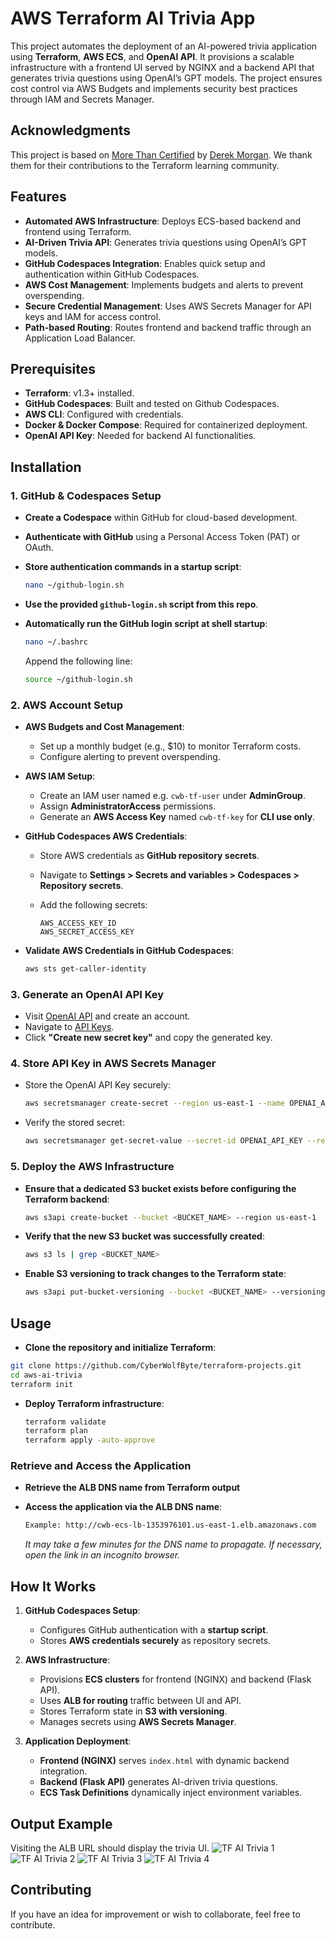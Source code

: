 # AWS Terraform AI Trivia App

This project automates the deployment of an AI-powered trivia application using **Terraform**, **AWS ECS**, and **OpenAI API**. It provisions a scalable infrastructure with a frontend UI served by NGINX and a backend API that generates trivia questions using OpenAI’s GPT models. The project ensures cost control via AWS Budgets and implements security best practices through IAM and Secrets Manager.

## Acknowledgments

This project is based on [More Than Certified](https://github.com/morethancertified) by [Derek Morgan](https://github.com/mtcderek). We thank them for their contributions to the Terraform learning community.

## Features
- **Automated AWS Infrastructure**: Deploys ECS-based backend and frontend using Terraform.
- **AI-Driven Trivia API**: Generates trivia questions using OpenAI’s GPT models.
- **GitHub Codespaces Integration**: Enables quick setup and authentication within GitHub Codespaces.
- **AWS Cost Management**: Implements budgets and alerts to prevent overspending.
- **Secure Credential Management**: Uses AWS Secrets Manager for API keys and IAM for access control.
- **Path-based Routing**: Routes frontend and backend traffic through an Application Load Balancer.

## Prerequisites
- **Terraform**: v1.3+ installed.
- **GitHub Codespaces**: Built and tested on Github Codespaces.
- **AWS CLI**: Configured with credentials.
- **Docker & Docker Compose**: Required for containerized deployment.
- **OpenAI API Key**: Needed for backend AI functionalities.

## Installation
### 1. GitHub & Codespaces Setup
- **Create a Codespace** within GitHub for cloud-based development.
- **Authenticate with GitHub** using a Personal Access Token (PAT) or OAuth.
- **Store authentication commands in a startup script**:

  ```bash
  nano ~/github-login.sh
  ```

- **Use the provided `github-login.sh` script from this repo**.
- **Automatically run the GitHub login script at shell startup**:

  ```bash
  nano ~/.bashrc
  ```

  Append the following line:

  ```bash
  source ~/github-login.sh
  ```

### 2. AWS Account Setup
- **AWS Budgets and Cost Management**:
  - Set up a monthly budget (e.g., $10) to monitor Terraform costs.
  - Configure alerting to prevent overspending.

- **AWS IAM Setup**:
  - Create an IAM user named e.g. `cwb-tf-user` under **AdminGroup**.
  - Assign **AdministratorAccess** permissions.
  - Generate an **AWS Access Key** named `cwb-tf-key` for **CLI use only**.

- **GitHub Codespaces AWS Credentials**:
  - Store AWS credentials as **GitHub repository secrets**.
  - Navigate to **Settings > Secrets and variables > Codespaces > Repository secrets**.
  - Add the following secrets:

    ```text
    AWS_ACCESS_KEY_ID
    AWS_SECRET_ACCESS_KEY
    ```

- **Validate AWS Credentials in GitHub Codespaces**:

  ```bash
  aws sts get-caller-identity
  ```

### 3. Generate an OpenAI API Key

- Visit [OpenAI API](https://platform.openai.com/signup/) and create an account.
- Navigate to [API Keys](https://platform.openai.com/api-keys/).
- Click **"Create new secret key"** and copy the generated key.

### 4. Store API Key in AWS Secrets Manager

- Store the OpenAI API Key securely:

  ```bash
  aws secretsmanager create-secret --region us-east-1 --name OPENAI_API_KEY --secret-string "<OPEN_AI_API_KEY>"
  ```

- Verify the stored secret:

  ```bash
  aws secretsmanager get-secret-value --secret-id OPENAI_API_KEY --region us-east-1
  ```

### 5. Deploy the AWS Infrastructure

- **Ensure that a dedicated S3 bucket exists before configuring the Terraform backend**:

  ```bash
  aws s3api create-bucket --bucket <BUCKET_NAME> --region us-east-1
  ```

- **Verify that the new S3 bucket was successfully created**:

  ```bash
  aws s3 ls | grep <BUCKET_NAME>
  ```

- **Enable S3 versioning to track changes to the Terraform state**:

  ```bash
  aws s3api put-bucket-versioning --bucket <BUCKET_NAME> --versioning-configuration Status=Enabled
  ```

## Usage

- **Clone the repository and initialize Terraform**:

```bash
git clone https://github.com/CyberWolfByte/terraform-projects.git
cd aws-ai-trivia
terraform init
```

- **Deploy Terraform infrastructure**:

  ```bash
  terraform validate
  terraform plan
  terraform apply -auto-approve
  ```

### Retrieve and Access the Application

- **Retrieve the ALB DNS name from Terraform output**

- **Access the application via the ALB DNS name**:

  ```bash
  Example: http://cwb-ecs-lb-1353976101.us-east-1.elb.amazonaws.com
  ```

  *It may take a few minutes for the DNS name to propagate. If necessary, open the link in an incognito browser.*

## How It Works

1. **GitHub Codespaces Setup**:
   - Configures GitHub authentication with a **startup script**.
   - Stores **AWS credentials securely** as repository secrets.

2. **AWS Infrastructure**:
   - Provisions **ECS clusters** for frontend (NGINX) and backend (Flask API).
   - Uses **ALB for routing** traffic between UI and API.
   - Stores Terraform state in **S3 with versioning**.
   - Manages secrets using **AWS Secrets Manager**.

3. **Application Deployment**:
   - **Frontend (NGINX)** serves `index.html` with dynamic backend integration.
   - **Backend (Flask API)** generates AI-driven trivia questions.
   - **ECS Task Definitions** dynamically inject environment variables.

## Output Example

Visiting the ALB URL should display the trivia UI.
![TF AI Trivia 1](/images/aws_tf_ai_trivia_1.png)
![TF AI Trivia 2](/images/aws_tf_ai_trivia_2.png)
![TF AI Trivia 3](/images/aws_tf_ai_trivia_3.png)
![TF AI Trivia 4](/images/aws_tf_ai_trivia_4.png)

## Contributing

If you have an idea for improvement or wish to collaborate, feel free to contribute.
